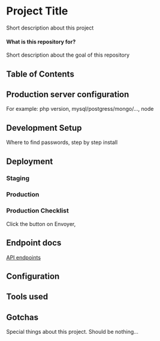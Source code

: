 # Project Title

Short description about this project

#### What is this repository for?

Short description about the goal of this repository

## Table of Contents

## Production server configuration

For example: php version, mysql/postgress/mongo/..., node

## Development Setup

Where to find passwords, step by step install

## Deployment

### Staging

### Production

### Production Checklist

Click the button on Envoyer,

## Endpoint docs
[API endpoints](docs/API-endpoints.md)

## Configuration

## Tools used

## Gotchas

Special things about this project. Should be nothing...
